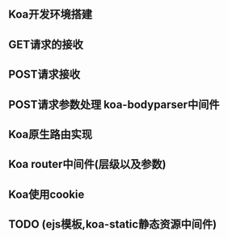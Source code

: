 ## Koa开发环境搭建

## GET请求的接收

## POST请求接收

## POST请求参数处理 koa-bodyparser中间件

## Koa原生路由实现

## Koa router中间件(层级以及参数)

## Koa使用cookie

## TODO (ejs模板,koa-static静态资源中间件)